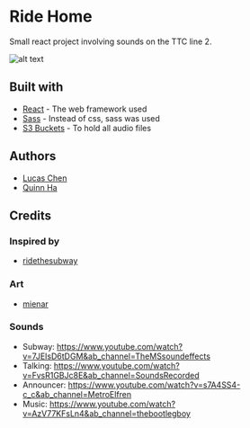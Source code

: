 # Ride Home

Small react project involving sounds on the TTC line 2.

![alt text](https://c.tenor.com/3aMeGnrMRrYAAAAC/art-aesthetic.gif)


## Built with
* [React](https://reactjs.org/docs/getting-started.html) - The web framework used
* [Sass](https://sass-lang.com/) - Instead of css, sass was used
* [S3 Buckets](https://aws.amazon.com/s3/) - To hold all audio files


## Authors
* [Lucas Chen](https://github.com/lucasichen)
* [Quinn Ha](https://github.com/)

## Credits

### Inspired by
* [ridethesubway](https://vanessah9.github.io/ridethesubway/)

### Art
* [mienar](https://mienar.tumblr.com/)

### Sounds
* Subway: https://www.youtube.com/watch?v=7JEIsD6tDGM&ab_channel=TheMSsoundeffects
* Talking: https://www.youtube.com/watch?v=FvsR1GBJc8E&ab_channel=SoundsRecorded
* Announcer: https://www.youtube.com/watch?v=s7A4SS4-c_c&ab_channel=MetroElfren
* Music: https://www.youtube.com/watch?v=AzV77KFsLn4&ab_channel=thebootlegboy


